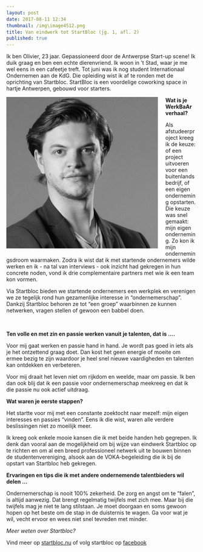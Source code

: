 ```yaml
---
layout: post
date: 2017-08-11 12:34
thumbnail: /img\image4512.png
title: Van eindwerk tot StartBloc (jg. 1, afl. 2)
published: true
---
```




Ik ben Olivier, 23 jaar. Gepassioneerd door de Antwerpse Start-up scene! Ik duik graag en ben een echte dierenvriend. Ik woon in ’t Stad, waar je me wel eens in een cafeetje treft. Tot juni was ik nog student Internationaal Ondernemen aan de KdG. Die opleiding wist ik af te ronden met de oprichting van Startbloc. StartBloc is een voordelige coworking space in hartje Antwerpen, gebouwd voor starters.

<img style="float: left;margin:0 20px 10px 0" src="/img\image4512.png">

**Wat is je WerkBaAr verhaal?**

Als afstudeerproject kreeg ik de keuze: of een project uitvoeren voor een buitenlands bedrijf, of een eigen onderneming opstarten. Die keuze was snel gemaakt: mijn eigen onderneming. Zo kon ik mijn ondernemingsdroom waarmaken.  Zodra ik wist dat ik met startende ondernemers wilde werken en ik - na tal van interviews - ook inzicht had gekregen in hun concrete noden, vond ik drie complementaire partners met wie ik een team kon vormen.

Via Startbloc bieden we startende ondernemers een werkplek en verenigen we ze tegelijk rond hun gezamenlijke interesse in “ondernemerschap”. Dankzij Startbloc behoren ze tot “een groep” waarbinnen ze kunnen netwerken, vragen stellen of gewoon een babbel doen.

<br>

**Ten volle en met zin en passie werken vanuit je talenten, dat is ....**

Voor mij gaat werken en passie hand in hand. Je wordt pas goed in iets als je het ontzettend graag doet. Dan kost het geen energie of moeite om ermee bezig te zijn waardoor je heel snel nieuwe vaardigheden en talenten kan ontdekken en verbeteren.

Voor mij draait het leven niet om rijkdom en weelde, maar om passie. Ik ben dan ook blij dat ik een passie voor ondernemerschap meekreeg en dat ik die passie nu ook actief uitdraag.

**Wat waren je eerste stappen?**

Het startte voor mij met een constante zoektocht naar mezelf: mijn eigen interesses en passies “vinden”. Eens ik die wist, waren alle verdere beslissingen niet zo moeilijk meer.

Ik kreeg ook enkele mooie kansen die ik met beide handen heb gegrepen. Ik denk dan vooral aan de mogelijkheid om bij wijze van eindwerk Startbloc op te richten en om al een breed professioneel netwerk uit te bouwen binnen de studentenvereniging, alsook aan de VOKA-begeleiding die ik bij de opstart van Startbloc heb gekregen.

**Ervaringen en tips die ik met andere ondernemende talentbieders wil delen ...**

Ondernemerschap is nooit 100% zekerheid. De zorg en angst om te “falen”, is altijd aanwezig. Dat brengt regelmatig twijfels met zich mee. Maar bij die twijfels mag je niet te lang stilstaan. Je moet doorgaan en soms gewoon hopen op het beste om de stap in de duisternis te wagen. Ga voor wat je wil, vecht ervoor en wees niet snel tevreden met minder.

*Meer weten over Startbloc?*

Vind meer op [startbloc.nu](http://startbloc.nu/) of volg startbloc op [facebook](https://www.facebook.com/StartBlocNU/)
